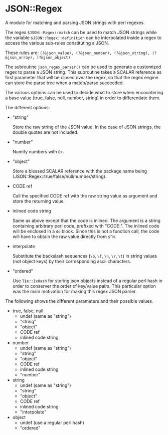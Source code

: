 
# JSON::Regex

A module for matching and parsing JSON strings with perl regexes.

The regex `$JSON::Regex::match` can be used to match JSON strings while the variable `$JSON::Regex::definition` can be interpolated inside a regex to access the various sub-rules constituting a JSON.

These rules are:
`(?&json_value), (?&json_number), (?&json_string), (?&json_array), (?&json_object)`


The subroutine `json_regex_parser()` can be used to generate a customized regex to parse a JSON string.
This subroutine takes a SCALAR reference as first parameter that will be closed over the regex, so that the regex engine can store the parse tree when a match/parse succeeded.

The various options can be used to decide what to store when encountering a base value (true, false, null, number, string) in order to differentiate them.

The different options:
- "string"
    
    Store the raw string of the JSON value. In the case of JSON strings, the double quotes are not included.

- "number"

    Numify numbers with `0+`.

- "object"

    Store a blessed SCALAR reference with the package name being (JSON::Regex::true/false/null/number/string).

- CODE ref
    
    Call the specified CODE ref with the raw string value as argument and store the returning value.

- inlined code string
    
    Same as above except that the code is inlined. The argument is a string containing arbitrary perl code, prefixed with "CODE:". The inlined code will be enclosed in a `do` block. Since this is not a function call, the code will have to obtain the raw value directly from `$^N`.
 
- interpolate
    
    Substitute the backslash sequences (`\b`, `\f`, `\n`, `\r`, `\t`) in string values (not object keys) by their corresponding ascii characters.

- "ordered"
    
    Use `Tie::IxHash` for storing json objects instead of a regular perl hash in order to conserver the order of key/value pairs. This particular option was the main motivation for making this regex JSON parser.


The following shows the different parameters and their possible values.

- true, false, null
    - undef (same as "string")
    - "string"
    - "object"
    - CODE ref
    - inlined code string
- number
    - undef (same as "string")
    - "string"
    - "object"
    - CODE ref
    - inlined code string
    - "number"
- string
    - undef (same as "string")
    - "string"
    - "object"
    - CODE ref
    - inlined code string
    - "interpolate"
- object
    - undef (use a regular perl hash)
    - "ordered"
